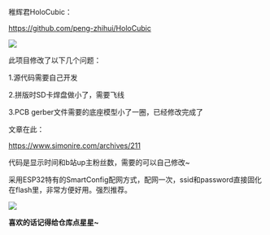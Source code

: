 稚辉君HoloCubic：

https://github.com/peng-zhihui/HoloCubic

![](https://www.simonire.com/wp-content/uploads/2021/02/A8-1024x768.jpg)

此项目修改了以下几个问题：

1.源代码需要自己开发

2.拼版时SD卡焊盘做小了，需要飞线

3.PCB gerber文件需要的底座模型小了一圈，已经修改完成了

 



文章在此：

https://www.simonire.com/archives/211

代码是显示时间和b站up主粉丝数，需要的可以自己修改~

采用ESP32特有的SmartConfig配网方式，配网一次，ssid和password直接固化在flash里，非常方便好用。强烈推荐。 

![](https://www.simonire.com/wp-content/uploads/2021/02/TO4Z8GBXAEGTGEMZMY7.png)

**喜欢的话记得给仓库点星星~**